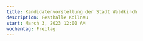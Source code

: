 ```yaml
---
title: Kandidatenvorstellung der Stadt Waldkirch
description: Festhalle Kollnau
start: March 3, 2023 12:00 AM
wochentag: Freitag
---
```

